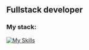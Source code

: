 <h2>
Fullstack developer
</h2>

### My stack:
[![My Skills](https://skillicons.dev/icons?i=ts,react,redux,py,fastapi,nginx,docker,postgres,redis,rabbitmq,elasticsearch,grafana,prometheus,sklearn,pytorch)](https://skillicons.dev)
